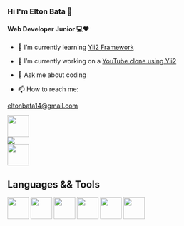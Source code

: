 ### **Hi I'm Elton Bata** 👋
#### Web Developer Junior 💻❤

- 🌱 I’m currently learning [Yii2 Framework](https://www.yiiframework.com/)

- 🔭 I’m currently working on a [YouTube clone using Yii2](https://www.youtube.com/watch?v=whuIf33v2Ug&t=2s)

- 💬 Ask me about coding

- 📫 How to reach me: 

[eltonbata14@gmail.com](eltonbata14@gmail.com)

[<img src = "https://cdn.icon-icons.com/icons2/840/PNG/512/Whatsapp_icon-icons.com_66931.png" width="48px"/>](https://wa.me/qr/H3FNOAZQMGK7D1)  
[<img src = "https://icons.iconarchive.com/icons/limav/flat-gradient-social/48/Linkedin-icon.png"/>](https://www.linkedin.com/mynetwork/)   
[<img src = "https://hermes.digitalinnovation.one/assets/diome/logo.svg" width="48px"/>](https://web.dio.me/track/spread-fullstack-developer)  

## Languages && Tools

<img src = "https://cdn-icons-png.flaticon.com/128/5968/5968267.png" width = "48px">
<img src = "https://cdn-icons-png.flaticon.com/128/5968/5968242.png" width = "48px">
<img src = "https://cdn-icons-png.flaticon.com/128/5968/5968332.png" width = "48px">
<img src = "https://cdn-icons-png.flaticon.com/128/5968/5968672.png" width = "48px">
<img src = "https://cdn-icons-png.flaticon.com/128/226/226777.png" width = "48px">
<img src = "https://cdn-icons-png.flaticon.com/128/5968/5968292.png" width = "48px">

<!--
**EltonBata/EltonBata** is a ✨ _special_ ✨ repository because its `README.md` (this file) appears on your GitHub profile.

Here are some ideas to get you started:



- 👯 I’m looking to collaborate on ...
- 🤔 I’m looking for help with ...
- 💬 Ask me about ...
- 📫 How to reach me: ...
- 😄 Pronouns: ...
- ⚡ Fun fact: ...
-->
